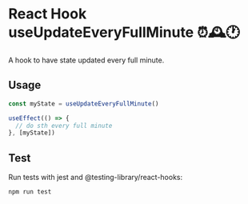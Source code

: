 # React Hook useUpdateEveryFullMinute ⏰🕰️🕐

A hook to have state updated every full minute.

## Usage

```js
const myState = useUpdateEveryFullMinute()

useEffect(() => {
  // do sth every full minute
}, [myState])
```


## Test

Run tests with jest and @testing-library/react-hooks:

```bash
npm run test
```
